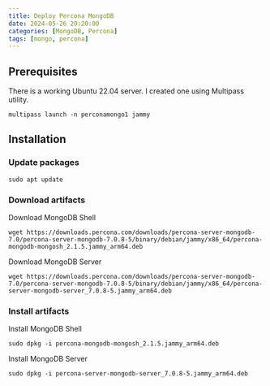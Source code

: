 ```yaml
---
title: Deploy Percona MongoDB
date: 2024-05-26 20:20:00
categories: [MongoDB, Percona]
tags: [mongo, percona]
---
```


## Prerequisites

There is a working Ubuntu 22.04 server. I created one using Multipass utility.

```console
multipass launch -n perconamongo1 jammy
```

## Installation

### Update packages

```console
sudo apt update
```

### Download artifacts

Download MongoDB Shell

```console
wget https://downloads.percona.com/downloads/percona-server-mongodb-7.0/percona-server-mongodb-7.0.8-5/binary/debian/jammy/x86_64/percona-mongodb-mongosh_2.1.5.jammy_arm64.deb
```

Download MongoDB Server

```console
wget https://downloads.percona.com/downloads/percona-server-mongodb-7.0/percona-server-mongodb-7.0.8-5/binary/debian/jammy/x86_64/percona-server-mongodb-server_7.0.8-5.jammy_arm64.deb
```

### Install artifacts

Install MongoDB Shell

```console
sudo dpkg -i percona-mongodb-mongosh_2.1.5.jammy_arm64.deb
```

Install MongoDB Server

```console
sudo dpkg -i percona-server-mongodb-server_7.0.8-5.jammy_arm64.deb
```

